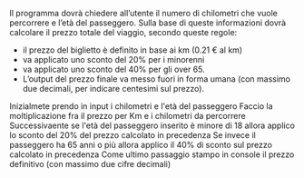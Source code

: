 Il programma dovrà chiedere all’utente il numero di chilometri che vuole percorrere e l’età del passeggero.
Sulla base di queste informazioni dovrà calcolare il prezzo totale del viaggio, secondo queste regole:

- il prezzo del biglietto è definito in base ai km (0.21 € al km)
- va applicato uno sconto del 20% per i minorenni
- va applicato uno sconto del 40% per gli over 65.
- L’output del prezzo finale va messo fuori in forma umana (con massimo due decimali, per indicare centesimi sul prezzo).


Inizialmete prendo in input i chilometri e l'età del passeggero
Faccio la moltiplicazione fra il prezzo per Km e i chilometri da percorrere
Successivaente se l'età del passeggero inserito è minore di 18 allora applico lo sconto del 20% del prezzo calcolato in precedenza
Se invece il passeggero ha 65 anni o più allora applico il 40% di sconto sul prezzo calcolato in precedenza
Come ultimo passaggio stampo in console il prezzo definitivo (con massimo due cifre decimali)